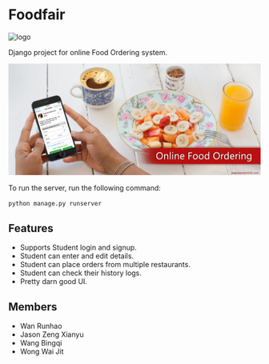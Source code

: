 # Foodfair

![logo](foodspark/static/img/logo.ico)

Django project for online Food Ordering system.

![Screenshot](Screenshot.jpg)

To run the server, run the following command:

    python manage.py runserver

## Features
* Supports Student login and signup.
* Student can enter and edit details.
* Student can place orders from multiple restaurants.
* Student can check their history logs.
* Pretty darn good UI.

## Members
* Wan Runhao
* Jason Zeng Xianyu
* Wang Bingqi
* Wong Wai Jit